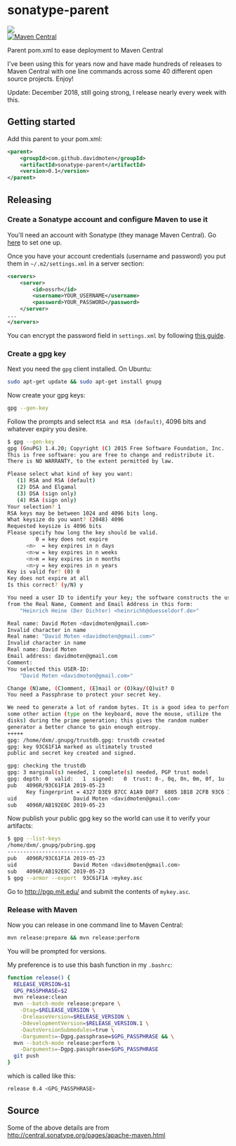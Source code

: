 sonatype-parent
===============
<a href="https://travis-ci.org/davidmoten/sonatype-parent"><img src="https://travis-ci.org/davidmoten/sonatype-parent.svg"/></a><br/>
[![Maven Central](https://maven-badges.herokuapp.com/maven-central/com.github.davidmoten/sonatype-parent/badge.svg?style=flat)](https://maven-badges.herokuapp.com/maven-central/com.github.davidmoten/sonatype-parent)

Parent pom.xml to ease deployment to Maven Central

I've been using this for years now and have made hundreds of releases to Maven Central with one line commands across some 40 different open source projects. Enjoy!

Update: December 2018, still going strong, I release nearly every week with this.

Getting started
----------------
Add this parent to your pom.xml:

```xml
<parent>
    <groupId>com.github.davidmoten</groupId>
    <artifactId>sonatype-parent</artifactId>
    <version>0.1</version>
</parent>
```

Releasing
----------

### Create a Sonatype account and configure Maven to use it
You'll need an account with Sonatype (they manage Maven Central). Go [here](http://central.sonatype.org/pages/ossrh-guide.html) to set one up.

Once you have your account credentials (username and password) you put them in `~/.m2/settings.xml` in a server section:

```xml
<servers>
    <server>
        <id>ossrh</id>
        <username>YOUR_USERNAME</username>
        <password>YOUR_PASSWORD</password>
    </server>
...
</servers>
```
You can encrypt the password field in `settings.xml` by following [this guide](https://maven.apache.org/guides/mini/guide-encryption.html).

### Create a gpg key
Next you need the `gpg` client installed. On Ubuntu:

```bash
sudo apt-get update && sudo apt-get install gnupg
```

Now create your gpg keys:

```bash
gpg --gen-key
```
Follow the prompts and select `RSA and RSA (default)`, 4096 bits and whatever expiry you desire.

```bash
$ gpg --gen-key
gpg (GnuPG) 1.4.20; Copyright (C) 2015 Free Software Foundation, Inc.
This is free software: you are free to change and redistribute it.
There is NO WARRANTY, to the extent permitted by law.

Please select what kind of key you want:
   (1) RSA and RSA (default)
   (2) DSA and Elgamal
   (3) DSA (sign only)
   (4) RSA (sign only)
Your selection? 1
RSA keys may be between 1024 and 4096 bits long.
What keysize do you want? (2048) 4096
Requested keysize is 4096 bits
Please specify how long the key should be valid.
         0 = key does not expire
      <n>  = key expires in n days
      <n>w = key expires in n weeks
      <n>m = key expires in n months
      <n>y = key expires in n years
Key is valid for? (0) 0
Key does not expire at all
Is this correct? (y/N) y

You need a user ID to identify your key; the software constructs the user ID
from the Real Name, Comment and Email Address in this form:
    "Heinrich Heine (Der Dichter) <heinrichh@duesseldorf.de>"

Real name: David Moten <davidmoten@gmail.com>
Invalid character in name
Real name: "David Moten <davidmoten@gmail.com>"
Invalid character in name
Real name: David Moten
Email address: davidmoten@gmail.com
Comment: 
You selected this USER-ID:
    "David Moten <davidmoten@gmail.com>"

Change (N)ame, (C)omment, (E)mail or (O)kay/(Q)uit? O
You need a Passphrase to protect your secret key.

We need to generate a lot of random bytes. It is a good idea to perform
some other action (type on the keyboard, move the mouse, utilize the
disks) during the prime generation; this gives the random number
generator a better chance to gain enough entropy.
+++++
gpg: /home/dxm/.gnupg/trustdb.gpg: trustdb created
gpg: key 93C61F1A marked as ultimately trusted
public and secret key created and signed.

gpg: checking the trustdb
gpg: 3 marginal(s) needed, 1 complete(s) needed, PGP trust model
gpg: depth: 0  valid:   1  signed:   0  trust: 0-, 0q, 0n, 0m, 0f, 1u
pub   4096R/93C61F1A 2019-05-23
      Key fingerprint = 4327 D3E9 B7CC A1A9 D8F7  6805 1B18 2CFB 93C6 1F1A
uid                  David Moten <davidmoten@gmail.com>
sub   4096R/AB192E0C 2019-05-23
```

Now publish your public gpg key so the world can use it to verify your artifacts:

```bash
$ gpg --list-keys
/home/dxm/.gnupg/pubring.gpg
----------------------------
pub   4096R/93C61F1A 2019-05-23
uid                  David Moten <davidmoten@gmail.com>
sub   4096R/AB192E0C 2019-05-23
$ gpg --armor --export  93C61F1A >mykey.asc
```
Go to http://pgp.mit.edu/ and submit the contents of `mykey.asc`.

### Release with Maven
Now you can release in one command line to Maven Central:

```bash
mvn release:prepare && mvn release:perform
```

You will be prompted for versions.

My preference is to use this bash function in my `.bashrc`:

```bash
function release() {
  RELEASE_VERSION=$1
  GPG_PASSPHRASE=$2
  mvn release:clean
  mvn --batch-mode release:prepare \
    -Dtag=$RELEASE_VERSION \
    -DreleaseVersion=$RELEASE_VERSION \
    -DdevelopmentVersion=$RELEASE_VERSION.1 \
    -DautoVersionSubmodules=true \
    -Darguments=-Dgpg.passphrase=$GPG_PASSPHRASE && \
  mvn --batch-mode release:perform \
    -Darguments=-Dgpg.passphrase=$GPG_PASSPHRASE
  git push
}
```
 which is called like this:
 ```bash
 release 0.4 <GPG_PASSPHRASE>
 ```

Source
-----------
Some of the above details are from http://central.sonatype.org/pages/apache-maven.html
